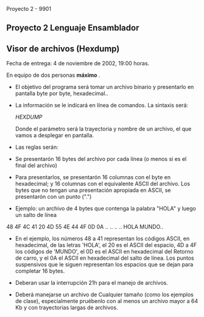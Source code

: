   Proyecto 2 - 9901

Proyecto 2 Lenguaje Ensamblador
-------------------------------

Visor de archivos (Hexdump)
---------------------------

Fecha de entrega: 4 de noviembre de 2002, 19:00 horas.

En equipo de dos personas **máximo** .

*   El objetivo del programa será tomar un archivo binario y presentarlo en pantalla byte por byte, hexadecimal..
*   La información se le indicará en línea de comandos. La sintaxis será:
    
    _HEXDUMP <archivo>_
    
    Donde el parámetro será la trayectoria y nombre de un archivo, el que vamos a desplegar en pantalla.
    
*   Las reglas serán:
    

*   Se presentarón 16 bytes del archivo por cada línea (o menos si es el final del archivo)
    
*   Para presentarlos, se presentarón 16 columnas con el byte en hexadecimal; y 16 columnas con el equivalente ASCII del archivo. Los bytes que no tengan una presentación apropiada en ASCII, se presentarón con un punto (".")
    
*   Ejemplo: un archivo de 4 bytes que contenga la palabra "HOLA" y luego un salto de línea

48 4F 4C 41 20 4D 55 4E 44 4F 0D 0A .. .. .. .. HOLA MUNDO..

*   En el ejemplo, los números 48 a 41 representan los códigos ASCII, en hexadecimal, de las letras 'HOLA', el 20 es el ASCII del espacio, 4D a 4F los códigos de 'MUNDO', el 0D es el ASCII en hexadecimal del Retorno de carro, y el 0A el ASCII en hexadecimal del salto de línea. Los puntos suspensivos que le siguen representan los espacios que se dejan para completar 16 bytes.

*   Deberan usar la interrupción 21h para el manejo de archivos.
*   Deberá manejarse un archivo de Cualquier tamaño (como los ejemplos de clase), especialmente pruébenlo con al menos un archivo mayor a 64 Kb y con trayectorias largas de archivos.